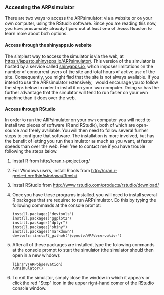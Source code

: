 ### Accessing the ARPsimulator

There are two ways to access the ARPsimulator: via a website or on your
own computer, using the RStudio software. Since you are reading this
now, you have presumably already figure out at least one of these. Read
on to learn more about both options.

#### Access through the shinyapps.io website

The simplest way to access the simulator is via the web, at
<https://jepusto.shinyapps.io/ARPsimulator/>. This version of the
simulator is hosted by a service called
[shinyapps.io](https://www.shinyapps.io/), which imposes limitations on
the number of concurrent users of the site and total hours of active use
of the site. Consequently, you might find that the site is not always
available. If you intend to use the ARPsimulator extensively, I would
encourage you to follow the steps below in order to install it on your
own computer. Doing so has the further advantage that the simulator will
tend to run faster on your own machine than it does over the web.

#### Access through RStudio

In order to run the ARPsimulator on your own computer, you will need to
install two pieces of software (R and RStudio), both of which are
open-source and freely available. You will then need to follow several
further steps to configure that software. The installation is more
involved, but has the benefit of letting you run the simulator as much
as you want, at faster speeds than over the web. Feel free to contact me
if you have trouble following the steps below.

1.  Install R from <http://cran.r-project.org/>
2.  For Windows users, install Rtools from
    <http://cran.r-project.org/bin/windows/Rtools/>
3.  Install RStudio from
    <http://www.rstudio.com/products/rstudio/download/>
4.  Once you have these programs installed, you will need to install
    several R packages that are required to run ARPsimulator. Do this by
    typing the following commands at the console prompt:

        install.packages("devtools")
        install.packages("ggplot2")
        install.packages("dplyr")
        install.packages("shiny")
        install.packages("markdown")
        devtools::install_github("jepusto/ARPobservation")

5.  After all of these packages are installed, type the following
    commands at the console prompt to start the simulator (the simulator
    should then open in a new window):

        library(ARPobservation)
        ARPsimulator()

6.  To exit the simulator, simply close the window in which it appears
    or click the red "Stop" icon in the upper right-hand corner of the
    RStudio console window.
